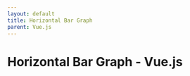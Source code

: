 ```yaml
---
layout: default
title: Horizontal Bar Graph
parent: Vue.js
---
```


# Horizontal Bar Graph - Vue.js
